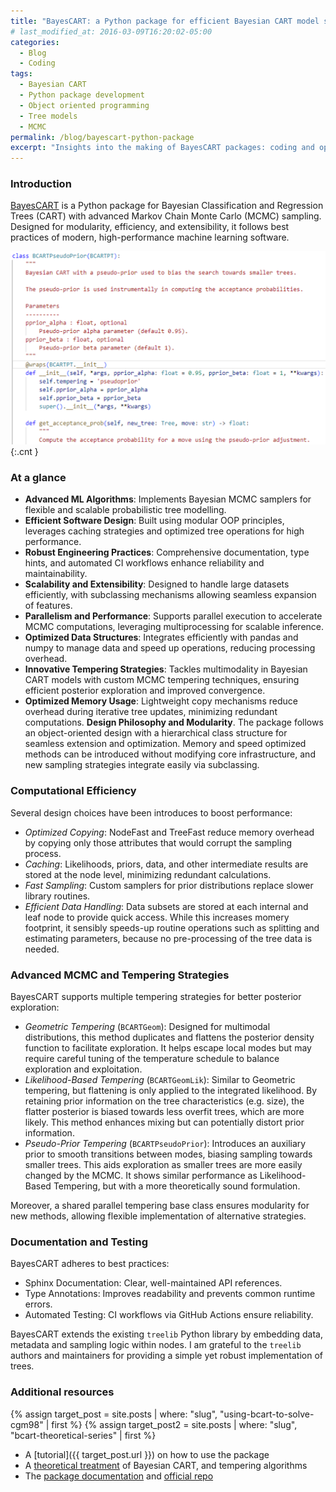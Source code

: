 ```yaml
---
title: "BayesCART: a Python package for efficient Bayesian CART model search"
# last_modified_at: 2016-03-09T16:20:02-05:00
categories:
  - Blog
  - Coding
tags:
  - Bayesian CART
  - Python package development
  - Object oriented programming
  - Tree models
  - MCMC
permalink: /blog/bayescart-python-package
excerpt: "Insights into the making of BayesCART packages: coding and optimization tricks to get the most out of your code."
---
```


### Introduction

[BayesCART](https://github.com/guglielmogattiglio/bayescart) is a Python package for Bayesian Classification and Regression Trees (CART) with advanced Markov Chain Monte Carlo (MCMC) sampling. Designed for modularity, efficiency, and extensibility, it follows best practices of modern, high-performance machine learning software.

![A screenshot of the bayescart package code](/assets/posts/the-making-of-the-bayescart-package/bayescart_package_cut_better.png){:.cnt }

### At a glance

- **Advanced ML Algorithms**: Implements Bayesian MCMC samplers for flexible and scalable probabilistic tree modelling.
- **Efficient Software Design**: Built using modular OOP principles, leverages caching strategies and optimized tree operations for high performance.
- **Robust Engineering Practices**: Comprehensive documentation, type hints, and automated CI workflows enhance reliability and maintainability.
- **Scalability and Extensibility**: Designed to handle large datasets efficiently, with subclassing mechanisms allowing seamless expansion of features.
- **Parallelism and Performance**: Supports parallel execution to accelerate MCMC computations, leveraging multiprocessing for scalable inference.
- **Optimized Data Structures**: Integrates efficiently with pandas and numpy to manage data and speed up operations, reducing processing overhead.
- **Innovative Tempering Strategies**: Tackles multimodality in Bayesian CART models with custom MCMC tempering techniques, ensuring efficient posterior exploration and improved convergence.
- **Optimized Memory Usage**: Lightweight copy mechanisms reduce overhead during iterative tree updates, minimizing redundant computations.
**Design Philosophy and Modularity**. The package follows an object-oriented design with a hierarchical class structure for seamless extension and optimization. Memory and speed optimized methods can be introduced without modifying core infrastructure, and new sampling strategies integrate easily via subclassing.

### Computational Efficiency
Several design choices have been introduces to boost performance:

- _Optimized Copying_: NodeFast and TreeFast reduce memory overhead by copying only those attributes that would corrupt the sampling process.
- _Caching_: Likelihoods, priors, data, and other intermediate results are stored at the node level, minimizing redundant calculations.
- _Fast Sampling_: Custom samplers for prior distributions replace slower library routines.
- _Efficient Data Handling_: Data subsets are stored at each internal and leaf node to provide quick access. While this increases momery footprint, it sensibly speeds-up routine operations such as splitting and estimating parameters, because no pre-processing of the tree data is needed.

### Advanced MCMC and Tempering Strategies

BayesCART supports multiple tempering strategies for better posterior exploration:
- _Geometric Tempering_ (`BCARTGeom`): Designed for multimodal distributions, this method duplicates and flattens the posterior density function to facilitate exploration. It helps escape local modes but may require careful tuning of the temperature schedule to balance exploration and exploitation.
- _Likelihood-Based Tempering_ (`BCARTGeomLik`): Similar to Geometric tempering, but flattening is only applied to the integrated likelihood. By retaining prior information on the tree characteristics (e.g. size), the flatter posterior is biased towards less overfit trees, which are more likely. This method enhances mixing but can potentially distort prior information.
- _Pseudo-Prior Tempering_ (`BCARTPseudoPrior`): Introduces an auxiliary prior to smooth transitions between modes, biasing sampling towards smaller trees. This aids exploration as smaller trees are more easily changed by the MCMC. It shows similar performance as Likelihood-Based Tempering, but with a more theoretically sound formulation.

Moreover, a shared parallel tempering base class ensures modularity for new methods, allowing flexible implementation of alternative strategies. 

### Documentation and Testing

BayesCART adheres to best practices:
- Sphinx Documentation: Clear, well-maintained API references.
- Type Annotations: Improves readability and prevents common runtime errors.
- Automated Testing: CI workflows via GitHub Actions ensure reliability.

BayesCART extends the existing `treelib` Python library by embedding data, metadata and sampling logic within nodes. I am grateful to the `treelib` authors and maintainers for providing a simple yet robust implementation of trees.

### Additional resources

{% assign target_post = site.posts | where: "slug", "using-bcart-to-solve-cgm98" | first %}
{% assign target_post2 = site.posts | where: "slug", "bcart-theoretical-series" | first %}
- A [tutorial]({{ target_post.url }})  on how to use the package
- A [theoretical treatment]({{target_post2.url}}) of Bayesian CART, and tempering algorithms
- The [package documentation](https://guglielmogattiglio.github.io/bayescart/) and [official repo](https://github.com/guglielmogattiglio/bayescart)

